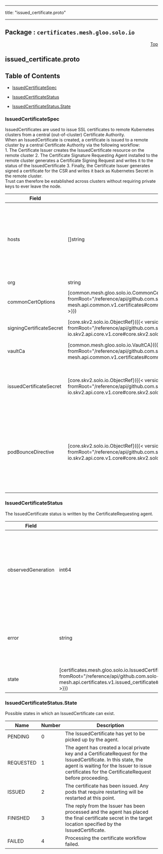 
---

title: "issued_certificate.proto"

---

## Package : `certificates.mesh.gloo.solo.io`



<a name="top"></a>

<a name="API Reference for issued_certificate.proto"></a>
<p align="right"><a href="#top">Top</a></p>

## issued_certificate.proto


## Table of Contents
  - [IssuedCertificateSpec](#certificates.mesh.gloo.solo.io.IssuedCertificateSpec)
  - [IssuedCertificateStatus](#certificates.mesh.gloo.solo.io.IssuedCertificateStatus)

  - [IssuedCertificateStatus.State](#certificates.mesh.gloo.solo.io.IssuedCertificateStatus.State)






<a name="certificates.mesh.gloo.solo.io.IssuedCertificateSpec"></a>

### IssuedCertificateSpec
IssuedCertificates are used to issue SSL certificates to remote Kubernetes clusters from a central (out-of-cluster) Certificate Authority.<br>When an IssuedCertificate is created, a certificate is issued to a remote cluster by a central Certificate Authority via the following workflow:<br>1. The Certificate Issuer creates the IssuedCertificate resource on the remote cluster 2. The Certificate Signature Requesting Agent installed to the remote cluster generates a Certificate Signing Request and writes it to the status of the IssuedCertificate 3. Finally, the Certificate Issuer generates signed a certificate for the CSR and writes it back as Kubernetes Secret in the remote cluster.<br>Trust can therefore be established across clusters without requiring private keys to ever leave the node.


| Field | Type | Label | Description |
| ----- | ---- | ----- | ----------- |
| hosts | []string | repeated | A list of hostnames and IPs to generate a certificate for. This can also be set to the identity running the workload, e.g. a Kubernetes service account.<br>Generally for an Istio CA this will take the form `spiffe://cluster.local/ns/istio-system/sa/citadel`.<br>"cluster.local" may be replaced by the root of trust domain for the mesh. |
  | org | string |  | Deprecated in favor of `common_cert_options.org_name` |
  | commonCertOptions | [common.mesh.gloo.solo.io.CommonCertOptions]({{< versioned_link_path fromRoot="/reference/api/github.com.solo-io.gloo-mesh.api.common.v1.certificates#common.mesh.gloo.solo.io.CommonCertOptions" >}}) |  | common cert options for intermediate certificate |
  | signingCertificateSecret | [core.skv2.solo.io.ObjectRef]({{< versioned_link_path fromRoot="/reference/api/github.com.solo-io.skv2.api.core.v1.core#core.skv2.solo.io.ObjectRef" >}}) |  | The secret containing the root SSL certificate used to sign this IssuedCertificate (located in the certificate issuer's cluster). |
  | vaultCa | [common.mesh.gloo.solo.io.VaultCA]({{< versioned_link_path fromRoot="/reference/api/github.com.solo-io.gloo-mesh.api.common.v1.certificates#common.mesh.gloo.solo.io.VaultCA" >}}) |  | The vault_ca config which will be used to sign this intermediate cert |
  | issuedCertificateSecret | [core.skv2.solo.io.ObjectRef]({{< versioned_link_path fromRoot="/reference/api/github.com.solo-io.skv2.api.core.v1.core#core.skv2.solo.io.ObjectRef" >}}) |  | The secret containing the SSL certificate to be generated for this IssuedCertificate (located in the Gloo Mesh agent's cluster). If this value is nil, it means it is the responsibility of the sidecar agent to write the data to memory (Enterprise only) |
  | podBounceDirective | [core.skv2.solo.io.ObjectRef]({{< versioned_link_path fromRoot="/reference/api/github.com.solo-io.skv2.api.core.v1.core#core.skv2.solo.io.ObjectRef" >}}) |  | A reference to a PodBounceDirective specifying a list of Kubernetes pods to bounce (delete and cause a restart) when the certificate is issued.<br>Istio-controlled pods require restarting in order for Envoy proxies to pick up the newly issued certificate due to [this issue](https://github.com/istio/istio/issues/22993).<br>This will include the control plane pods as well as any Pods which share a data plane with the target mesh. |
  





<a name="certificates.mesh.gloo.solo.io.IssuedCertificateStatus"></a>

### IssuedCertificateStatus
The IssuedCertificate status is written by the CertificateRequesting agent.


| Field | Type | Label | Description |
| ----- | ---- | ----- | ----------- |
| observedGeneration | int64 |  | The most recent generation observed in the the IssuedCertificate metadata. If the `observedGeneration` does not match `metadata.generation`, the Gloo Mesh agent has not processed the most recent version of this IssuedCertificate. |
  | error | string |  | Any error observed which prevented the CertificateRequest from being processed. If the error is empty, the request has been processed successfully. |
  | state | [certificates.mesh.gloo.solo.io.IssuedCertificateStatus.State]({{< versioned_link_path fromRoot="/reference/api/github.com.solo-io.gloo-mesh.api.certificates.v1.issued_certificate#certificates.mesh.gloo.solo.io.IssuedCertificateStatus.State" >}}) |  | The current state of the IssuedCertificate workflow, reported by the agent. |
  




 <!-- end messages -->


<a name="certificates.mesh.gloo.solo.io.IssuedCertificateStatus.State"></a>

### IssuedCertificateStatus.State
Possible states in which an IssuedCertificate can exist.

| Name | Number | Description |
| ---- | ------ | ----------- |
| PENDING | 0 | The IssuedCertificate has yet to be picked up by the agent. |
| REQUESTED | 1 | The agent has created a local private key and a CertificateRequest for the IssuedCertificate. In this state, the agent is waiting for the Issuer to issue certificates for the CertificateRequest before proceeding. |
| ISSUED | 2 | The certificate has been issued. Any pods that require restarting will be restarted at this point. |
| FINISHED | 3 | The reply from the Issuer has been processed and the agent has placed the final certificate secret in the target location specified by the IssuedCertificate. |
| FAILED | 4 | Processing the certificate workflow failed. |


 <!-- end enums -->

 <!-- end HasExtensions -->

 <!-- end services -->

